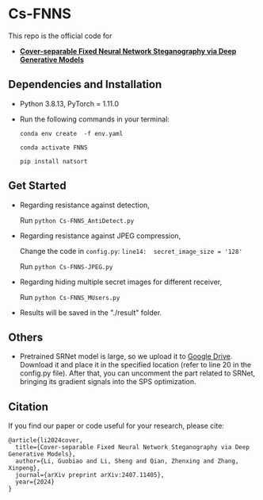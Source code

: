 # Cs-FNNS
This repo is the official code for

* [**Cover-separable Fixed Neural Network Steganography via Deep Generative Models**](https://arxiv.org/abs/2407.11405)

## Dependencies and Installation
- Python 3.8.13, PyTorch = 1.11.0
- Run the following commands in your terminal:

  `conda env create  -f env.yaml`

   `conda activate FNNS`

  `pip install natsort`


## Get Started
- Regarding resistance against detection,

   Run `python Cs-FNNS_AntiDetect.py` 

- Regarding resistance against JPEG compression,

   Change the code in `config.py`:  `line14:  secret_image_size = '128'`
  
   Run `python Cs-FNNS-JPEG.py`

- Regarding hiding multiple secret images for different receiver,
  
  Run `python Cs-FNNS_MUsers.py`

- Results will be saved in the "./result" folder.
    
## Others
- Pretrained SRNet model is large, so we upload it to [Google Drive](https://drive.google.com/drive/folders/1nZuBFTH0-bb9umTOO54Axap453N2mfa6?usp=sharing). Download it and place it in the specified location (refer to line 20 in the config.py file). After that, you can uncomment the part related to SRNet, bringing its gradient signals into the SPS optimization.

## Citation
If you find our paper or code useful for your research, please cite:
```
@article{li2024cover,
  title={Cover-separable Fixed Neural Network Steganography via Deep Generative Models},
  author={Li, Guobiao and Li, Sheng and Qian, Zhenxing and Zhang, Xinpeng},
  journal={arXiv preprint arXiv:2407.11405},
  year={2024}
}
```
